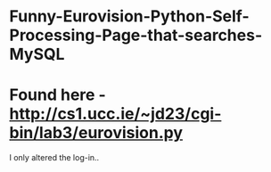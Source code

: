 # Funny-Eurovision-Python-Self-Processing-Page-that-searches-MySQL
# Found here - http://cs1.ucc.ie/~jd23/cgi-bin/lab3/eurovision.py

I only altered the log-in..
